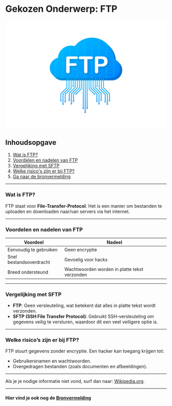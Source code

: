 # Gekozen Onderwerp: FTP

![img](FTP-File-Transfer-Icon-FTP-Technology-Graphics-17420597-1.jpg)

## Inhoudsopgave
1. [Wat is FTP?](#wat-is-ftp)
2. [Voordelen en nadelen van FTP](#voordelen-en-nadelen-van-ftp)
3. [Vergelijking met SFTP](#vergelijking-met-sftp)
4. [Welke risico's zijn er bij FTP?](#welke-risicos-zijn-er-bij-ftp)
5. [Ga naar de bronvermelding](#hier-vind-je-ook-nog-de-bronvermelding)


---

### Wat is FTP?
FTP staat voor **File-Transfer-Protocol**. Het is een manier om bestanden te uploaden en downloaden
naar/van servers via het internet.

---

### Voordelen en nadelen van FTP

| **Voordeel**                   | **Nadeel**                     |
|---------------------------------|--------------------------------|
| Eenvoudig te gebruiken         | Geen encryptie                 |
| Snel bestandsoverdracht        | Gevoelig voor hacks            |
| Breed ondersteund              | Wachtwoorden worden in platte tekst verzonden |


---

### Vergelijking met SFTP
- **FTP**: Geen versleuteling, wat betekent dat alles in platte tekst wordt verzonden.  
- **SFTP (SSH File Transfer Protocol)**: Gebruikt SSH-versleuteling om gegevens veilig te versturen, waardoor dit een veel veiligere optie is.

---
### Welke risico’s zijn er bij FTP?
FTP stuurt gegevens zonder encryptie. Een hacker kan toegang krijgen tot:
- Gebruikersnamen en wachtwoorden.
- Overgedragen bestanden (zoals documenten en afbeeldingen).

---
Als je je nodige informatie niet vond, surf dan naar: [Wikipedia.org](https://nl.wikipedia.org/wiki/File_Transfer_Protocol).

---
#### Hier vind je ook nog de [Bronvermelding](pagina2.md)
